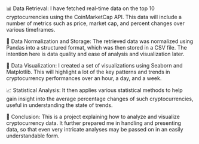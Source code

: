 📊 Data Retrieval: I have fetched real-time data on the top 10 cryptocurrencies using the CoinMarketCap API. This data will include a number of metrics such as price, market cap, and percent changes over various timeframes.

🔗 Data Normalization and Storage: The retrieved data was normalized using Pandas into a structured format, which was then stored in a CSV file. The intention here is data quality and ease of analysis and visualization later.

🎨 Data Visualization: I created a set of visualizations using Seaborn and Matplotlib. This will highlight a lot of the key patterns and trends in cryptocurrency performances over an hour, a day, and a week.

📈 Statistical Analysis: It then applies various statistical methods to help gain insight into the average percentage changes of such cryptocurrencies, useful in understanding the state of trends.

📝 Conclusion: This is a project explaining how to analyze and visualize cryptocurrency data. It further prepared me in handling and presenting data, so that even very intricate analyses may be passed on in an easily understandable form.
